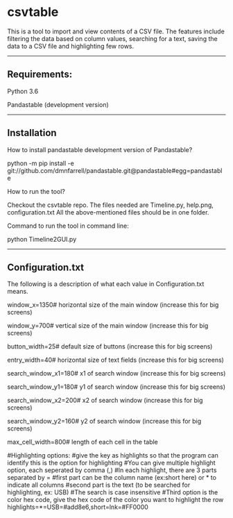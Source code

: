 # csvtable
This is a tool to import and view contents of a CSV file.
The features include filtering the data based on column values, searching for a text, saving the data to a CSV file and highlighting few rows.

-------------------------
Requirements:
-------------------------
Python 3.6

Pandastable (development version)

-----------------------
Installation
-----------------------

How to install pandastable development version of Pandastable?

python -m pip install -e git://github.com/dmnfarrell/pandastable.git@pandastable#egg=pandastable

How to run the tool?

Checkout the csvtable repo. 
The files needed are Timeline.py, help.png, configuration.txt
All the above-mentioned files should be in one folder.

Command to run the tool in command line:

python Timeline2GUI.py

--------------------
Configuration.txt
------------------
The following is a description of what each value in Configuration.txt means.

window_x=1350# horizontal size of the main window (increase this for big screens)

window_y=700# vertical size of the main window (increase this for big screens)

button_width=25# default size of buttons (increase this for big screens)

entry_width=40# horizontal size of text fields (increase this for big screens)

search_window_x1=180# x1 of search window (increase this for big screens)

search_window_y1=180# y1 of search window (increase this for big screens)

search_window_x2=200# x2 of search window (increase this for big screens)

search_window_y2=160# y2 of search window (increase this for big screens)

max_cell_width=800# length of each cell in the table

#Highlighting options:
#give the key as highlights so that the program can identify this is the option for highlighting
#You can give multiple highlight option, each seperated by comma (,)
#In each highlight, there are 3 parts separated by =
#first part can be the column name (ex:short here) or * to indicate all columns
#second part is the text (to be searched for highlighting, ex: USB)
#The search is case insensitive
#Third option is the color hex code, give the hex code of the color you want to highlight the row
highlights=*=USB=#add8e6,short=lnk=#FF0000




